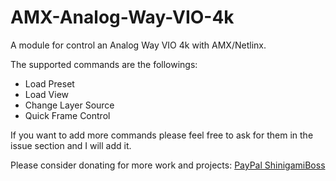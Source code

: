 # AMX-Analog-Way-VIO-4k
A module for control an Analog Way VIO 4k with AMX/Netlinx.

The supported commands are the followings:

- Load Preset
- Load View
- Change Layer Source
- Quick Frame Control

If you want to add more commands please feel free to ask for them in the issue section and I will add it.

Please consider donating for more work and projects: [PayPal ShinigamiBoss](https://paypal.me/shinigamiboss?locale.x=en_US)
